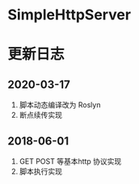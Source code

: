 # SimpleHttpServer

更新日志
====================

## 2020-03-17
1. 脚本动态编译改为 Roslyn
2. 断点续传实现

## 2018-06-01
1. GET POST 等基本http 协议实现
2. 脚本执行实现
